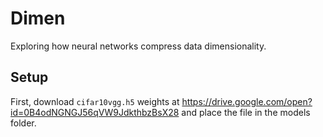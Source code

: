 # Dimen

Exploring how neural networks compress data dimensionality.

## Setup

First, download `cifar10vgg.h5` weights at https://drive.google.com/open?id=0B4odNGNGJ56qVW9JdkthbzBsX28 and place the file in the models folder.
